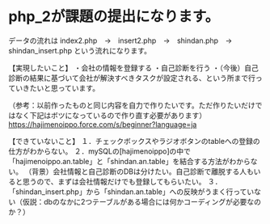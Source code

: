 # php_2が課題の提出になります。
データの流れは index2.php　→　insert2.php　→　shindan.php　→　shindan_insert.php という流れになります。


【実現したいこと】
・会社の情報を登録する
・自己診断を行う
・（今後）自己診断の結果に基づいて会社が解決すべきタスクが設定される、という所まで行っていきたいと思っています。


（参考：以前作ったものと同じ内容を自力で作りたいです。ただ作りたいだけではなく下記はボツになっているので作り直す必要があります）
 https://hajimenoippo.force.com/s/beginner?language=ja

【できていないこと】
１．チェックボックスやラジオボタンのtableへの登録の仕方がわからない。
２．mySQLの[hajimenoippo]の中で「hajimenoippo.an.table」と「shindan.an.table」を結合する方法がわからない。
（背景）会社情報と自己診断のDBは分けたい。自己診断で離脱する人もいると思うので、まずは会社情報だけでも登録してもらいたい。
３．「shindan_insert.php」から「shindan.an.table」への反映がうまく行っていない（仮説：dbのなかに2つテーブルがある場合には何かコーディングが必要なのか？）

